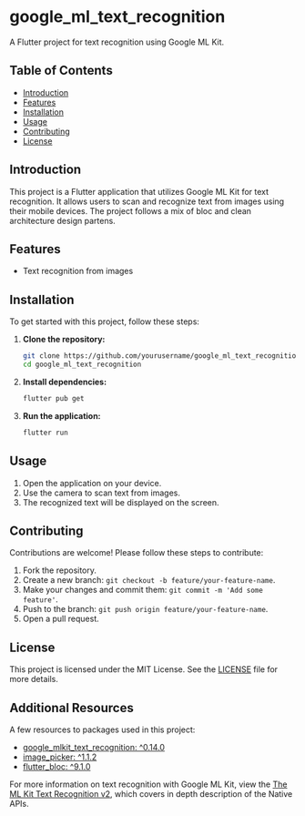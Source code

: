 # google_ml_text_recognition

A Flutter project for text recognition using Google ML Kit.

## Table of Contents

- [Introduction](#introduction)
- [Features](#features)
- [Installation](#installation)
- [Usage](#usage)
- [Contributing](#contributing)
- [License](#license)

## Introduction

This project is a Flutter application that utilizes Google ML Kit for text recognition. It allows users to scan and recognize text from images using their mobile devices. The project follows a mix of bloc and clean architecture design partens.

## Features

- Text recognition from images

## Installation

To get started with this project, follow these steps:

1. **Clone the repository:**

    ```sh
    git clone https://github.com/yourusername/google_ml_text_recognition.git
    cd google_ml_text_recognition
    ```

2. **Install dependencies:**

    ```sh
    flutter pub get
    ```

3. **Run the application:**

    ```sh
    flutter run
    ```

## Usage

1. Open the application on your device.
2. Use the camera to scan text from images.
3. The recognized text will be displayed on the screen.

## Contributing

Contributions are welcome! Please follow these steps to contribute:

1. Fork the repository.
2. Create a new branch: `git checkout -b feature/your-feature-name`.
3. Make your changes and commit them: `git commit -m 'Add some feature'`.
4. Push to the branch: `git push origin feature/your-feature-name`.
5. Open a pull request.

## License

This project is licensed under the MIT License. See the [LICENSE](LICENSE) file for more details.

## Additional Resources

A few resources to packages used in this project:

- [google_mlkit_text_recognition: ^0.14.0 ](https://pub.dev/packages/google_mlkit_text_recognition)
- [image_picker: ^1.1.2](https://pub.dev/packages/image_picker)
- [flutter_bloc: ^9.1.0](https://pub.dev/packages/flutter_bloc)

For more information on text recognition with Google ML Kit, view the [The ML Kit Text Recognition v2](https://developers.google.com/ml-kit/vision/text-recognition/v2), which covers in depth description of the Native APIs.
